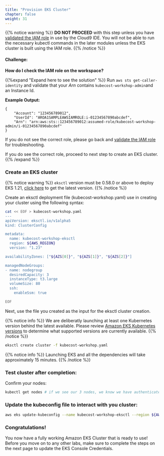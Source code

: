 ```yaml
---
title: "Provision EKS Cluster"
chapter: false
weight: 31
---
```



{{% notice warning %}}
**DO NOT PROCEED** with this step unless you have [validated the IAM role](/2_setup/27_workspaceiam/#validate-the-iam-role) in use by the Cloud9 IDE. You will not be able to run the necessary kubectl commands in the later modules unless the EKS cluster is built using the IAM role.
{{% /notice %}}

#### Challenge:

**How do I check the IAM role on the workspace?**

{{%expand "Expand here to see the solution" %}}
Run `aws sts get-caller-identity` and validate that your _Arn_ contains `kubecost-workshop-admin`and an Instance Id.

**Example Output:**
```output
{
    "Account": "123456789012",
    "UserId": "AROA1SAMPLEAWSIAMROLE:i-01234567890abcdef",
    "Arn": "arn:aws:sts::123456789012:assumed-role/kubecost-workshop-admin/i-01234567890abcdef"
}
```

If you do not see the correct role, please go back and [validate the IAM role](/2_setup/27_workspaceiam/#validate-the-iam-role) for troubleshooting.

If you do see the correct role, proceed to next step to create an EKS cluster.
{{% /expand %}}

### Create an EKS cluster

{{% notice warning %}}
`eksctl` version must be 0.58.0 or above to deploy EKS 1.21, [click here](../212_prerequisites) to get the latest version.
{{% /notice %}}

Create an eksctl deployment file (kubecost-workshop.yaml) use in creating your cluster using the following syntax:

```bash
cat << EOF > kubecost-workshop.yaml
---
apiVersion: eksctl.io/v1alpha5
kind: ClusterConfig

metadata:
  name: kubecost-workshop-eksctl
  region: ${AWS_REGION}
  version: "1.23"

availabilityZones: ["${AZS[0]}", "${AZS[1]}", "${AZS[2]}"]

managedNodeGroups:
- name: nodegroup
  desiredCapacity: 3
  instanceType: t3.large
  volumeSize: 80
  ssh:
    enableSsm: true

EOF
```

Next, use the file you created as the input for the eksctl cluster creation.

{{% notice info %}}
We are deliberatly launching at least one Kubernetes version behind the latest available.  Please review [Amazon EKS Kubernetes versions](https://docs.aws.amazon.com/eks/latest/userguide/kubernetes-versions.html) to determine what supported versions are currently available. 
{{% /notice %}}

```bash
eksctl create cluster -f kubecost-workshop.yaml
```

{{% notice info %}}
Launching EKS and all the dependencies will take approximately 15 minutes.
{{% /notice %}}

### Test cluster after completion:
Confirm your nodes:

```bash
kubectl get nodes # if we see our 3 nodes, we know we have authenticated correctly
```

### Update the kubeconfig file to interact with you cluster:
```bash
aws eks update-kubeconfig --name kubecost-workshop-eksctl --region ${AWS_REGION}
```


<!-- #### Export the Worker Role Name for use throughout the workshop:

```bash
STACK_NAME=$(eksctl get nodegroup --cluster kubecost-workshop-eksctl -o json | jq -r '.[].StackName')
ROLE_NAME=$(aws cloudformation describe-stack-resources --stack-name $STACK_NAME | jq -r '.StackResources[] | select(.ResourceType=="AWS::IAM::Role") | .PhysicalResourceId')
echo "export ROLE_NAME=${ROLE_NAME}" | tee -a ~/.bash_profile
``` -->

### Congratulations!

You now have a fully working Amazon EKS Cluster that is ready to use! Before you move on to any other labs, make sure to complete the steps on the next page to update the EKS Console Credentials.
